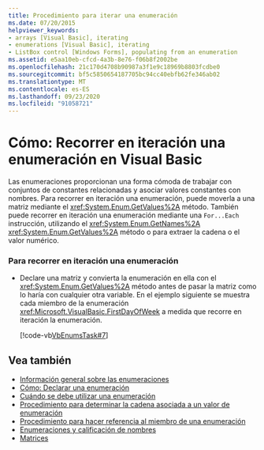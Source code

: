 ```yaml
---
title: Procedimiento para iterar una enumeración
ms.date: 07/20/2015
helpviewer_keywords:
- arrays [Visual Basic], iterating
- enumerations [Visual Basic], iterating
- ListBox control [Windows Forms], populating from an enumeration
ms.assetid: e5aa10eb-cfcd-4a3b-8e76-f06b8f2002be
ms.openlocfilehash: 21c170d4708b90987a3f1e9c18969b8803fcdbe0
ms.sourcegitcommit: bf5c5850654187705bc94cc40ebfb62fe346ab02
ms.translationtype: MT
ms.contentlocale: es-ES
ms.lasthandoff: 09/23/2020
ms.locfileid: "91058721"
---
```

# <a name="how-to-iterate-through-an-enumeration-in-visual-basic"></a>Cómo: Recorrer en iteración una enumeración en Visual Basic

Las enumeraciones proporcionan una forma cómoda de trabajar con conjuntos de constantes relacionadas y asociar valores constantes con nombres. Para recorrer en iteración una enumeración, puede moverla a una matriz mediante el <xref:System.Enum.GetValues%2A> método. También puede recorrer en iteración una enumeración mediante una `For...Each` instrucción, utilizando el <xref:System.Enum.GetNames%2A> <xref:System.Enum.GetValues%2A> método o para extraer la cadena o el valor numérico.  
  
### <a name="to-iterate-through-an-enumeration"></a>Para recorrer en iteración una enumeración  
  
- Declare una matriz y convierta la enumeración en ella con el <xref:System.Enum.GetValues%2A> método antes de pasar la matriz como lo haría con cualquier otra variable. En el ejemplo siguiente se muestra cada miembro de la enumeración <xref:Microsoft.VisualBasic.FirstDayOfWeek> a medida que recorre en iteración la enumeración.  
  
     [!code-vb[VbEnumsTask#7](~/samples/snippets/visualbasic/VS_Snippets_VBCSharp/VbEnumsTask/VB/Class2.vb#7)]  
  
## <a name="see-also"></a>Vea también

- [Información general sobre las enumeraciones](enumerations-overview.md)
- [Cómo: Declarar una enumeración](how-to-declare-enumerations.md)
- [Cuándo se debe utilizar una enumeración](when-to-use-an-enumeration.md)
- [Procedimiento para determinar la cadena asociada a un valor de enumeración](how-to-determine-the-string-associated-with-an-enumeration-value.md)
- [Procedimiento para hacer referencia al miembro de una enumeración](how-to-refer-to-an-enumeration-member.md)
- [Enumeraciones y calificación de nombres](enumerations-and-name-qualification.md)
- [Matrices](../arrays/index.md)
